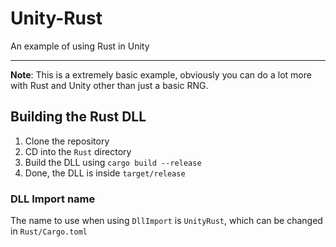 # Unity-Rust
An example of using Rust in Unity
***
**Note**: This is a extremely basic example, obviously you can do a lot more with Rust and Unity other than just a basic RNG.
## Building the Rust DLL
1. Clone the repository
2. CD into the `Rust` directory
3. Build the DLL using `cargo build --release`
4. Done, the DLL is inside `target/release`
### DLL Import name
The name to use when using `DllImport` is `UnityRust`, which can be changed in `Rust/Cargo.toml`
